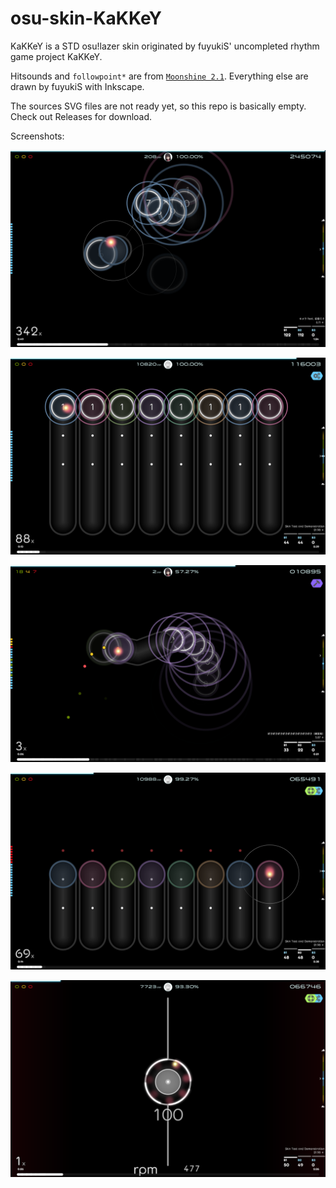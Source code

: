 # osu-skin-KaKKeY
KaKKeY is a STD osu!lazer skin originated by fuyukiS' uncompleted rhythm game project KaKKeY.

Hitsounds and `followpoint*` are from [`Moonshine 2.1`](https://osu.ppy.sh/community/forums/topics/1610388?n=1). Everything else are drawn by fuyukiS with Inkscape.

The sources SVG files are not ready yet, so this repo is basically empty. Check out Releases for download.

Screenshots:

![](screenshot/0.png)

![](screenshot/1.png)

![](screenshot/2.png)

![](screenshot/3.png)

![](screenshot/4.png)
